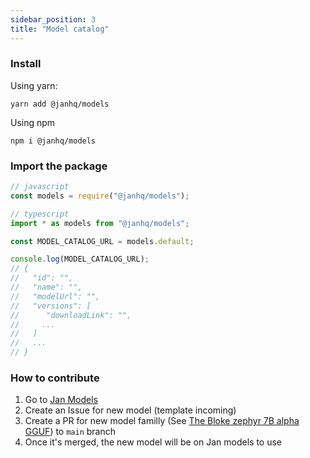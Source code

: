 ```yaml
---
sidebar_position: 3
title: "Model catalog"
---
```


### Install

Using yarn:

```shell
yarn add @janhq/models
```

Using npm

```shell
npm i @janhq/models
```

### Import the package

```js
// javascript
const models = require("@janhq/models");

// typescript
import * as models from "@janhq/models";
```

```js
const MODEL_CATALOG_URL = models.default;

console.log(MODEL_CATALOG_URL);
// {
//   "id": "",
//   "name": "",
//   "modelUrl": "",
//   "versions": [
//      "downloadLink": "",
//     ...
//   ]
//   ...
// }
```

### How to contribute

1. Go to [Jan Models](https://github.com/janhq/models)
2. Create an Issue for new model (template incoming)
3. Create a PR for new model familly (See [The Bloke zephyr 7B alpha GGUF](https://github.com/janhq/models/blob/main/TheBloke-zephyr-7B-alpha-GGUF.json)) to `main` branch
4. Once it's merged, the new model will be on Jan models to use
